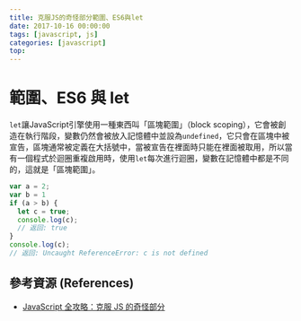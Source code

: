 ```yaml
---
title: 克服JS的奇怪部分範圍、ES6與let
date: 2017-10-16 00:00:00
tags: [javascript, js]
categories: [javascript]
top:
---
```

# 範圍、ES6 與 let
`let`讓JavaScript引擎使用一種東西叫「區塊範圍」（block scoping），它會被創造在執行階段，變數仍然會被放入記憶體中並設為`undefined`，它只會在區塊中被宣告，區塊通常被定義在大括號中，當被宣告在裡面時只能在裡面被取用，所以當有一個程式於迴圈重複啟用時，使用`let`每次進行迴圈，變數在記憶體中都是不同的，這就是「區塊範圍」。
```javascript
var a = 2;
var b = 1
if (a > b) {
  let c = true;
  console.log(c);
  // 返回: true
}
console.log(c);
// 返回: Uncaught ReferenceError: c is not defined
```

## 參考資源 (References)
* [JavaScript 全攻略：克服 JS 的奇怪部分](https://www.udemy.com/javascriptjs/learn/v4/overview)